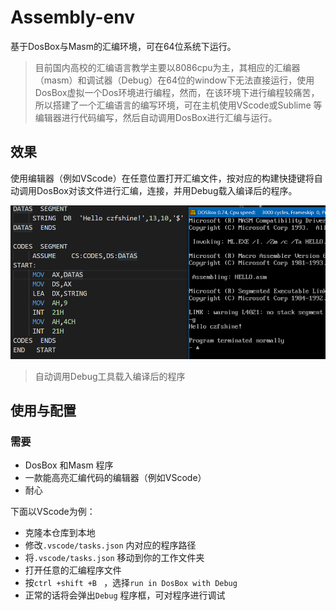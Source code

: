 # Assembly-env
基于DosBox与Masm的汇编环境，可在64位系统下运行。

>  目前国内高校的汇编语言教学主要以8086cpu为主，其相应的汇编器（masm）和调试器（Debug）在64位的window下无法直接运行，使用DosBox虚拟一个Dos环境进行编程，然而，在该环境下进行编程较痛苦，所以搭建了一个汇编语言的编写环境，可在主机使用VScode或Sublime 等编辑器进行代码编写，然后自动调用DosBox进行汇编与运行。

效果
---

使用编辑器（例如VScode）在任意位置打开汇编文件，按对应的构建快捷键将自动调用DosBox对该文件进行汇编，连接，并用Debug载入编译后的程序。

![img](./image/screen.png)

> 自动调用Debug工具载入编译后的程序

使用与配置
---

### 需要

* DosBox 和Masm 程序
* 一款能高亮汇编代码的编辑器（例如VScode）
* 耐心

下面以VScode为例：

+ 克隆本仓库到本地
+ 修改`.vscode/tasks.json` 内对应的程序路径
+ 将`.vscode/tasks.json` 移动到你的工作文件夹
+ 打开任意的汇编程序文件
+ 按`ctrl +shift +B `  ，选择`run in DosBox with Debug`
+ 正常的话将会弹出`Debug` 程序框，可对程序进行调试

